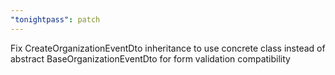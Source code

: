 ```yaml
---
"tonightpass": patch
---
```


Fix CreateOrganizationEventDto inheritance to use concrete class instead of abstract BaseOrganizationEventDto for form validation compatibility

